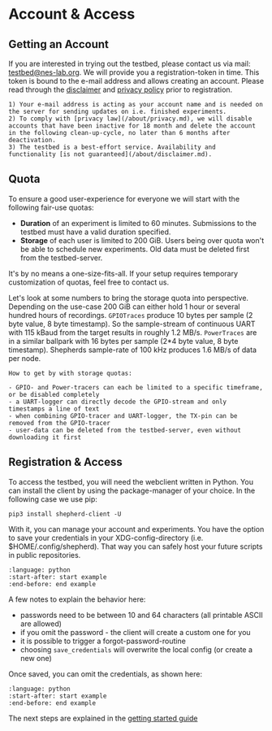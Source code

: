 # Account & Access

## Getting an Account

If you are interested in trying out the testbed, please contact us via mail: <testbed@nes-lab.org>.
We will provide you a registration-token in time.
This token is bound to the e-mail address and allows creating an account.
Please read through the [disclaimer](/about/disclaimer.md) and [privacy policy](/about/privacy.md) prior to registration.

```{note}
1) Your e-mail address is acting as your account name and is needed on the server for sending updates on i.e. finished experiments.
2) To comply with [privacy law](/about/privacy.md), we will disable accounts that have been inactive for 18 month and delete the account in the following clean-up-cycle, no later than 6 months after deactivation.
3) The testbed is a best-effort service. Availability and functionality [is not guaranteed](/about/disclaimer.md).
```

## Quota

To ensure a good user-experience for everyone we will start with the following fair-use quotas:

- **Duration** of an experiment is limited to 60 minutes. Submissions to the testbed must have a valid duration specified.
- **Storage** of each user is limited to 200 GiB. Users being over quota won't be able to schedule new experiments. Old data must be deleted first from the testbed-server.

It's by no means a one-size-fits-all.
If your setup requires temporary customization of quotas, feel free to contact us.

Let's look at some numbers to bring the storage quota into perspective.
Depending on the use-case 200 GiB can either hold 1 hour or several hundred hours of recordings.
`GPIOTraces` produce 10 bytes per sample (2 byte value, 8 byte timestamp).
So the sample-stream of continuous UART with 115 kBaud from the target results in roughly 1.2 MB/s.
`PowerTraces` are in a similar ballpark with 16 bytes per sample (2*4 byte value, 8 byte timestamp).
Shepherds sample-rate of 100 kHz produces 1.6 MB/s of data per node.

```{tip}
How to get by with storage quotas:

- GPIO- and Power-tracers can each be limited to a specific timeframe, or be disabled completely
- a UART-logger can directly decode the GPIO-stream and only timestamps a line of text
- when combining GPIO-tracer and UART-logger, the TX-pin can be removed from the GPIO-tracer
- user-data can be deleted from the testbed-server, even without downloading it first
```

## Registration & Access

To access the testbed, you will need the webclient written in Python.
You can install the client by using the package-manager of your choice.
In the following case we use pip:

```Shell
pip3 install shepherd-client -U
```

With it, you can manage your account and experiments.
You have the option to save your credentials in your XDG-config-directory (i.e. $HOME/.config/shepherd).
That way you can safely host your future scripts in public repositories.

```{literalinclude} access_registration.py
:language: python
:start-after: start example
:end-before: end example
```

A few notes to explain the behavior here:

- passwords need to be between 10 and 64 characters (all printable ASCII are allowed)
- if you omit the password - the client will create a custom one for you
- it is possible to trigger a forgot-password-routine
- choosing `save_credentials` will overwrite the local config (or create a new one)

Once saved, you can omit the credentials, as shown here:

```{literalinclude} access_user.py
:language: python
:start-after: start example
:end-before: end example
```

The next steps are explained in the [getting started guide](/content/getting_started.md)
